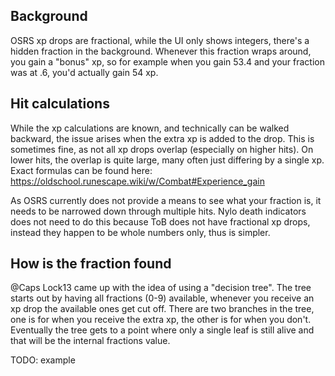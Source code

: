 Background
--
OSRS xp drops are fractional, while the UI only shows integers, there's a hidden fraction in the background.
Whenever this fraction wraps around, you gain a "bonus" xp, so for example when you gain 53.4 and your fraction was
at .6, you'd actually gain 54 xp.


Hit calculations
--
While the xp calculations are known, and technically can be walked backward, the issue arises when the extra xp is
added to the drop. This is sometimes fine, as not all xp drops overlap (especially on higher hits). On lower hits,
the overlap is quite large, many often just differing by a single xp. Exact formulas can be found here:
https://oldschool.runescape.wiki/w/Combat#Experience_gain

As OSRS currently does not provide a means to see what your fraction is, it needs to be narrowed down through multiple
hits. Nylo death indicators does not need to do this because ToB does not have fractional xp drops, instead they
happen to be whole numbers only, thus is simpler.


How is the fraction found
--
@Caps Lock13 came up with the idea of using a "decision tree". The tree starts out by having all fractions (0-9)
available, whenever you receive an xp drop the available ones get cut off. There are two branches in the tree, one is
for when you receive the extra xp, the other is for when you don't. Eventually the tree gets to a point where only a
single leaf is still alive and that will be the internal fractions value.

TODO: example